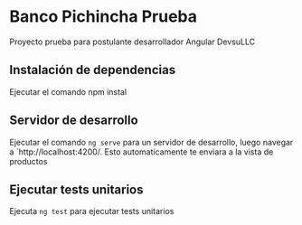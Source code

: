 # Banco Pichincha Prueba

Proyecto prueba para postulante desarrollador Angular DevsuLLC

## Instalación de dependencias

Ejecutar el comando npm instal

## Servidor de desarrollo

Ejecutar el comando `ng serve` para un servidor de desarrollo, luego navegar a `http://localhost:4200/. Esto automaticamente te enviara a la vista de productos

## Ejecutar tests unitarios

Ejecuta `ng test` para ejecutar tests unitarios
